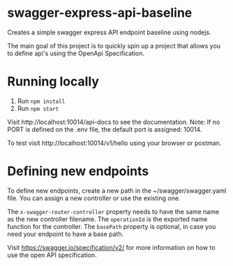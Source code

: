 # swagger-express-api-baseline

Creates a simple swagger express API endpoint baseline using nodejs.

The main goal of this project is to quickly spin up a project that allows you to define api's using the OpenApi Specification.

# Running locally
1. Run `npm install`
2. Run `npm start`

Visit http://localhost:10014/api-docs to see the documentation. Note: If no PORT is defined on the .env file, the default port is assigned: 10014.

To test visit http://localhost:10014/v1/hello using your browser or postman.

# Defining new endpoints
To define new endpoints, create a new path in the ~/swagger/swagger.yaml file.
You can assign a new controller or use the existing one.

The `x-swagger-router-controller` property needs to have the same name as the new controller filename.
The `operationId` is the exported name function for the controller.
The `basePath` property is optional, in case you need your endpoint to have a base path.

Visit https://swagger.io/specification/v2/ for more information on how to use the open API specification.
